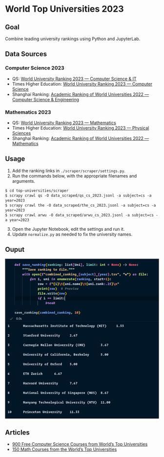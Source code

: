 # World Top Universities 2023

## Goal

Combine leading university rankings using Python and JupyterLab.

## Data Sources

### Computer Science 2023

* QS: [World University Ranking 2023 — Computer Science & IT](https://www.topuniversities.com/university-rankings/university-subject-rankings/2023/computer-science-information-systems)
* Times Higher Education: [World University Ranking 2023 — Computer Science](https://www.timeshighereducation.com/world-university-rankings/2023/subject-ranking/computer-science)
* Shanghai Ranking: [Academic Ranking of World Universities 2022 — Computer Science & Engineering](https://www.shanghairanking.com/rankings/gras/2022/RS0210)

### Mathematics 2023

* QS: [World University Ranking 2023 — Mathematics](https://www.topuniversities.com/university-rankings/university-subject-rankings/2023/mathematics)
* Times Higher Education: [World University Ranking 2023 — Physical Sciences](https://www.timeshighereducation.com/world-university-rankings/2023/subject-ranking/physical-sciences)
* Shanghai Ranking: [Academic Ranking of World Universities 2022 — Mathematics](https://www.shanghairanking.com/rankings/gras/2022/RS0101)

## Usage

1. Add the ranking links in `./scraper/scraper/settings.py`.
2. Run the commands below, with the appropriate filenames and arguments.

```
$ cd top-universities/scraper
$ scrapy crawl qs -O data_scraped/qs_cs_2023.jsonl -a subject=cs -a year=2023
$ scrapy crawl the -O data_scraped/the_cs_2023.jsonl -a subject=cs -a year=2023
$ scrapy crawl arwu -O data_scraped/arwu_cs_2023.jsonl -a subject=cs -a year=2023
```

3. Open the Jupyter Notebook, edit the settings and run it.
4. Update `normalize.py` as needed to fix the university names.

## Ouput

![Top 10 universities for studying computer science in 2023](top-10-universities-cs-2023.png)

## Articles

* [900 Free Computer Science Courses from World’s Top Universities](https://www.classcentral.com/report/cs-online-courses/)
* [150 Math Courses from the World’s Top Universities](https://www.classcentral.com/report/mathematics-statistics-free-online-courses/)